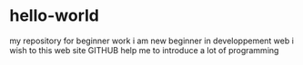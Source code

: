 # hello-world
my repository for beginner work
i am new beginner in developpement web i wish to this web site GITHUB help me to introduce a lot of programming
